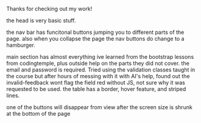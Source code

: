 Thanks for checking out my work!

the head is very basic stuff.

the nav bar has funcitonal buttons jumping you to different parts of the page. also when you collapse the page the nav buttons do change to a hamburger.

main section has almost everything ive learned from the bootstrap lessons from codingtemple, plus outside help on the parts they did not cover.
the email and password is required. Tried using the validation classes taught in the course but after hours of messing with it with AI's help, found out the invalid-feedback wont flag the field red without JS, not sure why it was requested to be used.
the table has a border, hover feature, and striped lines.

one of the buttons will disappear from view after the screen size is shrunk at the bottom of the page
